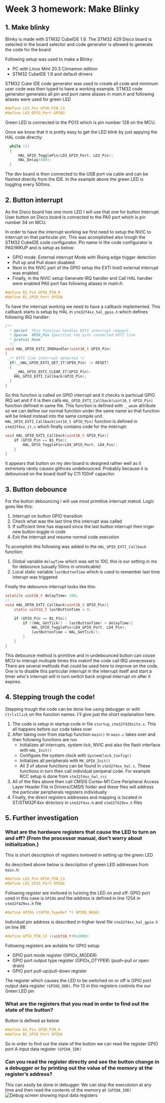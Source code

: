 # Week 3 homework: Make Blinky

## 1. Make blinky

Blinky is made with STM32 CubeIDE 1.9. The STM32 429 Disco board is selected in the board selector and code generator is allowed to generate the code for the board

Following setup was used to make a Blinky:
* PC with Linux Mint 20.3 Cinnamon edition
* STM32 CubeIDE 1.9 and default drivers

STM32 Cube IDE code generator was used to create all code and minimum user code was then typed to have a working example.
STM32 code generator generates all pin and port name aliases in _main.h_ and following aliases were used for green LED
```c
#define LD3_Pin GPIO_PIN_13
#define LD3_GPIO_Port GPIOG
```

Green LED is connected to the PG13 which is pin number 128 on the MCU. 

Once we know that it is pretty easy to get the LED blink by just appying the HAL code directly:
```c
  while (1)
  {
	  HAL_GPIO_TogglePin(LD3_GPIO_Port, LD3_Pin);
	  HAL_Delay(500);
  }
```

The dev board is then connected to the USB port via cable and can be flashed directly from the IDE.
In the example above the green LED is toggling every 500ms.

## 2. Button interrupt 
As the Disco board has one more LED I will use that one for button interrupt.
User button on Disco board is connected to the PA0 port which is pin number 34 on MCU. 

In order to have the interrupt working we first need to setup the NVIC to interrupt on that particular pin. 
This was acomplished also trough the STM32 CubeIDE code configurator. 
Pin name in the code configurator is PA0/WKUP and is setup as below:
* GPIO mode: External interrupt Mode with Rising edge trigger detection
* Pull up and Pull down disabled
* Next in the NVIC part of the GPIO setup the EXTI line0 external interrupt was enabled.
* Finally, in the NVIC setup Generate IRQ handler and Call HAL handler were enabled
PA0 port has following aliases in _main.h_:
```c
#define B1_Pin GPIO_PIN_0
#define B1_GPIO_Port GPIOA
```
To have the interrupt working we need to have a callback implemented. This callback starts is setup by HAL in `stm32f4xx_hal_gpio.h` which defines following IRQ handler:
```c
/**
  * @brief  This function handles EXTI interrupt request.
  * @param  GPIO_Pin Specifies the pins connected EXTI line
  * @retval None
  */
void HAL_GPIO_EXTI_IRQHandler(uint16_t GPIO_Pin)
{
  /* EXTI line interrupt detected */
  if(__HAL_GPIO_EXTI_GET_IT(GPIO_Pin) != RESET)
  {
    __HAL_GPIO_EXTI_CLEAR_IT(GPIO_Pin);
    HAL_GPIO_EXTI_Callback(GPIO_Pin);
  }
}
```
So this function is called on GPIO interrupt and it checks is particual GPIO IRQ set and if it is then calls `HAL_GPIO_EXTI_Callback(uint16_t GPIO_Pin)` function defined in same file.
This function is defined with `__weak` attribute so we can define our normal function under the same name so that function will be linked instead into the same compile unit.
`HAL_GPIO_EXTI_Callback(int16_t GPIO_Pin)` function is defined in `stm32f4xx_it.c` which finally contains code for the interrupt:
```c
void HAL_GPIO_EXTI_Callback(uint16_t GPIO_Pin){
	if (GPIO_Pin == B1_Pin){
        HAL_GPIO_TogglePin(LD4_GPIO_Port, LD4_Pin);
	}
}
```
It appears that button on my dev board is designed rather well as it extremely rarely causes glithces undebounced. Probably because it is debounced on the board itself by C11 100nF capacitor. 

## 3. Button debounce
For the button debouncing I will use most primitive interrupt metod. Logic goes like this:
1. Interrupt on button GPIO transition
2. Check what was the last time this interrupt was called
3. If sufficient time has elapsed since the last button interrupt then triger new button toggle in code
4. Exit the interrupt and resume normal code execution

To acomplish this following was added to the `HAL_GPIO_EXTI_Callback` function:
1. Global variable `delayTime` which was set to 100, this is our setting in ms for debounce (usually 50ms in unnoticable)
2. Local static variable `lastButtonTime` which is used to remember last time interupt was triggered

Finally the debounce interrupt looks like this:
```c
volatile uint16_t delayTime= 100;
//.....
void HAL_GPIO_EXTI_Callback(uint16_t GPIO_Pin){
	static uint32_t lastButtonTime = 0;

	if (GPIO_Pin == B1_Pin){
		if ((HAL_GetTick() - lastButtonTime) > delayTime){
			HAL_GPIO_TogglePin(LD4_GPIO_Port, LD4_Pin);
			lastButtonTime = HAL_GetTick();
		}
	}
}
```

This debounce method is primitive and in undebounced button can couse MCU to interupt multuple times this makinf the code call IRQ unnecessary. 
There are several methods that could be used here to improve on the code. One is to disable this particular interrupt in the interrupt itself and start a timer who's interrupt will in turn switch back original interrupt on after it expires. 

## 4. Stepping trough the code!
Stepping trough the code can be done live using debugger or with `Ctrl`+`Click` on the function names. I'll give just the short explanation here. 
1. The code is setup in startup code in file `startup_stm32f429zitx.s`. This all happens before our code takes over
2. After taking over from startup function `main()` in `main.c` takes over and then following functions are run
    - Initializes all interrupts, system tick, NVIC and also the flash interface with `HAL_Init()` 
    - Configues the system clock with `SystemClock_Config()`
    - Initializes all peripherals with `MX_GPIO_Init()`
    - All 3 of above functions can be found in `stm32f4xx_hal.c`. These functions in turn then call individual periperal code. For example RCC setup is done from `stm32f4xx_hal_rcc`
3. All of the files above then call CMSIS Cortex-M1 Core Peripheral Access Layer Header File in Drivers/CMSIS folder and these files will address the particular peripherals registers individually
4. Finally, the direct registers addresses and mapping is located in ST/STM32F4xx directory in `stm32f4xx.h`  and `stm32f429xx.h` files

## 5. Further investigation
### What are the hardware registers that cause the LED to turn on and off? (From the processor manual, don’t worry about initialization.)

This is short description of registers invloved in setting up the green LED

As described above below is description of green LED addresses from `main.h`:
```c
#define LD3_Pin GPIO_PIN_13
#define LD3_GPIO_Port GPIOG
```
Following register are invloved in turining the LED on and off:
GPIO port used in this case is `GPIOG` and the address is defined in line 1254 in `stm32f429xx.h` file
```c
#define GPIOG ((GPIO_TypeDef *) GPIOG_BASE)
```

Individual pin address is described in higher level file `stm32f4xx_hal_gpio.h` on line 98:
```c
#define GPIO_PIN_13 ((uint16_t)0x2000)
```
Following registers are avilable for GPIO setup:
* GPIO port mode register (GPIOx_MODER)
* GPIO port output type register (GPIOx_OTYPER) (push-pull or open drain)
* GPIO port pull-up/pull-down register

The register which causes the LED to be switched on or off is GPIO port output data register `(GPIOG_ODR)`.
Pin 13 in this registers controls the our Green LED pin

### What are the registers that you read in order to find out the state of the button?
Button is defined as below
```c
#define B1_Pin GPIO_PIN_0
#define B1_GPIO_Port GPIOA
```
So in order to find out the state of the button we can read the register GPIO port A input data register `(GPIOA_IDR)`

### Can you read the register directly and see the button change in a debugger or by printing out the value of the memory at the register’s address?
This can easily be done in debugger. We can stop the executoion at any time and then read the contents of the memory at `(GPIOA_IDR)`
![Debug screen showing input data registers](/Week3/images/debug_screen.png)

